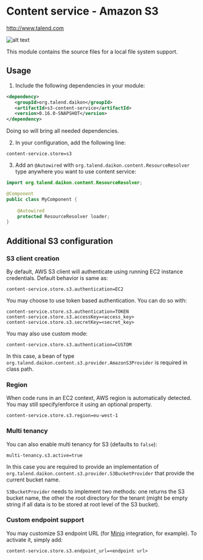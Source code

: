 # Content service - Amazon S3
http://www.talend.com


![alt text](https://www.talend.com/wp-content/uploads/2016/07/talend-logo.png "Talend")

This module contains the source files for a local file system support.

## Usage

1. Include the following dependencies in your module:
```xml
<dependency>
   <groupId>org.talend.daikon</groupId>
   <artifactId>s3-content-service</artifactId>
   <version>0.16.0-SNAPSHOT</version>
</dependency>
```
Doing so will bring all needed dependencies.

2. In your configuration, add the following line:
```properties
content-service.store=s3
```

3. Add an `@Autowired` with `org.talend.daikon.content.ResourceResolver` type anywhere you want to use content service:

```java
import org.talend.daikon.content.ResourceResolver;

@Component
public class MyComponent {
    
    @Autowired
    protected ResourceResolver loader;
}
```

## Additional S3 configuration

### S3 client creation
By default, AWS S3 client will authenticate using running EC2 instance credentials. Default behavior is same as:

```properties
content-service.store.s3.authentication=EC2
```

You may choose to use token based authentication. You can do so with:

```properties
content-service.store.s3.authentication=TOKEN
content-service.store.s3.accessKey=<access_key>
content-service.store.s3.secretKey=<secret_key>
```

You may also use custom mode:
 
```properties
content-service.store.s3.authentication=CUSTOM
```
In this case, a bean of type `org.talend.daikon.content.s3.provider.AmazonS3Provider` is required in class path.

### Region

When code runs in an EC2 context, AWS region is automatically detected. You may still specify/enforce it using an optional property.

```properties
content-service.store.s3.region=eu-west-1
```

### Multi tenancy

You can also enable multi tenancy for S3 (defaults to `false`):
```properties
multi-tenancy.s3.active=true
```

In this case you are required to provide an implementation of `org.talend.daikon.content.s3.provider.S3BucketProvider` that provide the current bucket name.

`S3BucketProvider` needs to implement two methods: one returns the S3 bucket name, the other the root directory for the tenant (might be empty string if all data is to be stored at root level of the S3 bucket).

### Custom endpoint support

You may customize S3 endpoint URL (for [Minio](https://www.minio.io) integration, for example). To activate it, simply add:

```properties
content-service.store.s3.endpoint_url=<endpoint url>
```